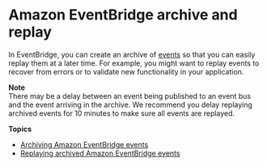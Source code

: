 # Amazon EventBridge archive and replay<a name="eb-archive"></a>

In EventBridge, you can create an archive of [events](eb-events.md) so that you can easily replay them at a later time\. For example, you might want to replay events to recover from errors or to validate new functionality in your application\.

**Note**  
There may be a delay between an event being published to an event bus and the event arriving in the archive\. We recommend you delay replaying archived events for 10 minutes to make sure all events are replayed\.



**Topics**
+ [Archiving Amazon EventBridge events](eb-archive-event.md)
+ [Replaying archived Amazon EventBridge events](eb-replay-archived-event.md)